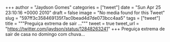
+++
author = "Jaydson Gomes"
categories = ["tweet"]
date = "Sun Apr 25 23:10:16 +0000 2010"
draft = false
image = "No media found for this Tweet"
slug = "597ff3c358469135f7ac0bead4d7de073bcc4aa5"
tags = ["tweet"]
title = """Preguiça extrema de sair ..."""
tweet = true
tweet_url = "https://twitter.com/jaydson/status/12848263241"
+++
Preguiça extrema de sair de casa no domingo com chuva...
